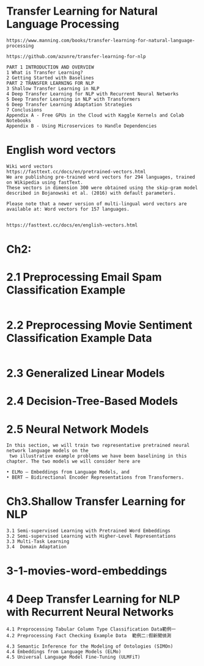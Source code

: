 # Transfer Learning for Natural Language Processing 
```
https://www.manning.com/books/transfer-learning-for-natural-language-processing

https://github.com/azunre/transfer-learning-for-nlp
```
```
PART 1 INTRODUCTION AND OVERVIEW
1 What is Transfer Learning?
2 Getting Started with Baselines
PART 2 TRANSFER LEARNING FOR NLP
3 Shallow Transfer Learning in NLP
4 Deep Transfer Learning for NLP with Recurrent Neural Networks
5 Deep Transfer Learning in NLP with Transformers
6 Deep Transfer Learning Adaptation Strategies
7 Conclusions
Appendix A - Free GPUs in the Cloud with Kaggle Kernels and Colab Notebooks
Appendix B - Using Microservices to Handle Dependencies
```

# English word vectors
```
Wiki word vectors
https://fasttext.cc/docs/en/pretrained-vectors.html
We are publishing pre-trained word vectors for 294 languages, trained on Wikipedia using fastText. 
These vectors in dimension 300 were obtained using the skip-gram model described in Bojanowski et al. (2016) with default parameters.

Please note that a newer version of multi-lingual word vectors are available at: Word vectors for 157 languages.


https://fasttext.cc/docs/en/english-vectors.html
```
# Ch2:
# 2.1 Preprocessing Email Spam Classification Example
```

```


# 2.2 Preprocessing Movie Sentiment Classification Example Data
```

```
# 2.3 Generalized Linear Models
# 2.4 Decision-Tree-Based Models
# 2.5 Neural Network Models
```
In this section, we will train two representative pretrained neural network language models on the 
 two illustrative example problems we have been baselining in this chapter. The two models we will consider here are

• ELMo – Embeddings from Language Models, and
• BERT – Bidirectional Encoder Representations from Transformers.
```
# Ch3.Shallow Transfer Learning for NLP
```
3.1 Semi-supervised Learning with Pretrained Word Embeddings
3.2 Semi-supervised Learning with Higher-Level Representations
3.3 Multi-Task Learning
3.4  Domain Adaptation
```
# 3-1-movies-word-embeddings


# 4 Deep Transfer Learning for NLP with Recurrent Neural Networks
```
4.1 Preprocessing Tabular Column Type Classification Data範例一
4.2 Preprocessing Fact Checking Example Data  範例二:假新聞偵測

4.3 Semantic Inference for the Modeling of Ontologies (SIMOn)
4.4 Embeddings from Language Models (ELMo)
4.5 Universal Language Model Fine-Tuning (ULMFiT)
```

